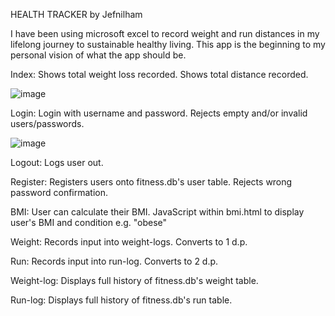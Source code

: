 HEALTH TRACKER by Jefnilham

I have been using microsoft excel to record weight and run distances in my lifelong journey to sustainable healthy living.
This app is the beginning to my personal vision of what the app should be.

Index:
Shows total weight loss recorded.
Shows total distance recorded.

![image](https://user-images.githubusercontent.com/39832806/135781983-fd596f1c-1b99-4f64-89de-0f09afa5d6ce.png)


Login:
Login with username and password.
Rejects empty and/or invalid users/passwords.

![image](https://user-images.githubusercontent.com/39832806/135781931-ebc166e6-810f-44ea-a485-ac41aa325fbc.png)


Logout:
Logs user out.

Register:
Registers users onto fitness.db's user table.
Rejects wrong password confirmation.

BMI:
User can calculate their BMI.
JavaScript within bmi.html to display user's BMI and condition e.g. "obese"

Weight:
Records input into weight-logs.
Converts to 1 d.p.


Run:
Records input into run-log.
Converts to 2 d.p.

Weight-log:
Displays full history of fitness.db's weight table.

Run-log:
Displays full history of fitness.db's run table.
